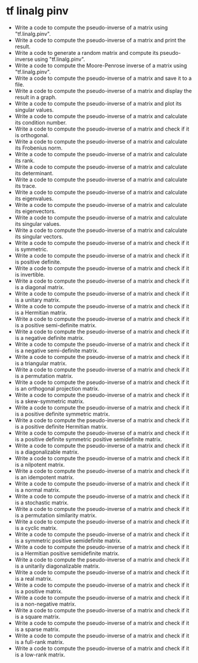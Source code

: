 # tf linalg pinv

- Write a code to compute the pseudo-inverse of a matrix using "tf.linalg.pinv".
- Write a code to compute the pseudo-inverse of a matrix and print the result.
- Write a code to generate a random matrix and compute its pseudo-inverse using "tf.linalg.pinv".
- Write a code to compute the Moore-Penrose inverse of a matrix using "tf.linalg.pinv".
- Write a code to compute the pseudo-inverse of a matrix and save it to a file.
- Write a code to compute the pseudo-inverse of a matrix and display the result in a graph.
- Write a code to compute the pseudo-inverse of a matrix and plot its singular values.
- Write a code to compute the pseudo-inverse of a matrix and calculate its condition number.
- Write a code to compute the pseudo-inverse of a matrix and check if it is orthogonal.
- Write a code to compute the pseudo-inverse of a matrix and calculate its Frobenius norm.
- Write a code to compute the pseudo-inverse of a matrix and calculate its rank.
- Write a code to compute the pseudo-inverse of a matrix and calculate its determinant.
- Write a code to compute the pseudo-inverse of a matrix and calculate its trace.
- Write a code to compute the pseudo-inverse of a matrix and calculate its eigenvalues.
- Write a code to compute the pseudo-inverse of a matrix and calculate its eigenvectors.
- Write a code to compute the pseudo-inverse of a matrix and calculate its singular values.
- Write a code to compute the pseudo-inverse of a matrix and calculate its singular vectors.
- Write a code to compute the pseudo-inverse of a matrix and check if it is symmetric.
- Write a code to compute the pseudo-inverse of a matrix and check if it is positive definite.
- Write a code to compute the pseudo-inverse of a matrix and check if it is invertible.
- Write a code to compute the pseudo-inverse of a matrix and check if it is a diagonal matrix.
- Write a code to compute the pseudo-inverse of a matrix and check if it is a unitary matrix.
- Write a code to compute the pseudo-inverse of a matrix and check if it is a Hermitian matrix.
- Write a code to compute the pseudo-inverse of a matrix and check if it is a positive semi-definite matrix.
- Write a code to compute the pseudo-inverse of a matrix and check if it is a negative definite matrix.
- Write a code to compute the pseudo-inverse of a matrix and check if it is a negative semi-definite matrix.
- Write a code to compute the pseudo-inverse of a matrix and check if it is a triangular matrix.
- Write a code to compute the pseudo-inverse of a matrix and check if it is a permutation matrix.
- Write a code to compute the pseudo-inverse of a matrix and check if it is an orthogonal projection matrix.
- Write a code to compute the pseudo-inverse of a matrix and check if it is a skew-symmetric matrix.
- Write a code to compute the pseudo-inverse of a matrix and check if it is a positive definite symmetric matrix.
- Write a code to compute the pseudo-inverse of a matrix and check if it is a positive definite Hermitian matrix.
- Write a code to compute the pseudo-inverse of a matrix and check if it is a positive definite symmetric positive semidefinite matrix.
- Write a code to compute the pseudo-inverse of a matrix and check if it is a diagonalizable matrix.
- Write a code to compute the pseudo-inverse of a matrix and check if it is a nilpotent matrix.
- Write a code to compute the pseudo-inverse of a matrix and check if it is an idempotent matrix.
- Write a code to compute the pseudo-inverse of a matrix and check if it is a normal matrix.
- Write a code to compute the pseudo-inverse of a matrix and check if it is a stochastic matrix.
- Write a code to compute the pseudo-inverse of a matrix and check if it is a permutation similarity matrix.
- Write a code to compute the pseudo-inverse of a matrix and check if it is a cyclic matrix.
- Write a code to compute the pseudo-inverse of a matrix and check if it is a symmetric positive semidefinite matrix.
- Write a code to compute the pseudo-inverse of a matrix and check if it is a Hermitian positive semidefinite matrix.
- Write a code to compute the pseudo-inverse of a matrix and check if it is a unitarily diagonalizable matrix.
- Write a code to compute the pseudo-inverse of a matrix and check if it is a real matrix.
- Write a code to compute the pseudo-inverse of a matrix and check if it is a positive matrix.
- Write a code to compute the pseudo-inverse of a matrix and check if it is a non-negative matrix.
- Write a code to compute the pseudo-inverse of a matrix and check if it is a square matrix.
- Write a code to compute the pseudo-inverse of a matrix and check if it is a sparse matrix.
- Write a code to compute the pseudo-inverse of a matrix and check if it is a full-rank matrix.
- Write a code to compute the pseudo-inverse of a matrix and check if it is a low-rank matrix.